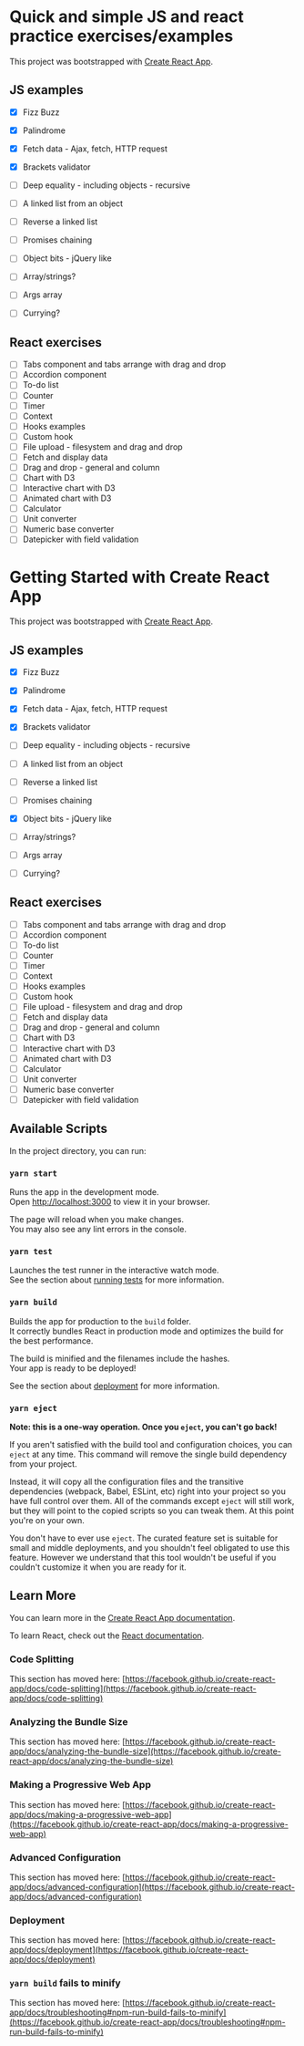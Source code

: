 # Quick and simple JS and react practice exercises/examples

This project was bootstrapped with [Create React App](https://github.com/facebook/create-react-app).

## JS examples

- [x] Fizz Buzz
- [x] Palindrome
- [x] Fetch data - Ajax, fetch, HTTP request
- [x] Brackets validator

- [ ] Deep equality - including objects - recursive
- [ ] A linked list from an object
- [ ] Reverse a linked list
- [ ] Promises chaining
- [ ] Object bits - jQuery like
- [ ] Array/strings?
- [ ] Args array
- [ ] Currying?

## React exercises

- [ ] Tabs component and tabs arrange with drag and drop
- [ ] Accordion component
- [ ] To-do list
- [ ] Counter
- [ ] Timer
- [ ] Context
- [ ] Hooks examples
- [ ] Custom hook
- [ ] File upload - filesystem and drag and drop
- [ ] Fetch and display data
- [ ] Drag and drop - general and column
- [ ] Chart with D3
- [ ] Interactive chart with D3
- [ ] Animated chart with D3
- [ ] Calculator
- [ ] Unit converter
- [ ] Numeric base converter
- [ ] Datepicker with field validation

# Getting Started with Create React App

This project was bootstrapped with [Create React App](https://github.com/facebook/create-react-app).

## JS examples

- [x] Fizz Buzz
- [x] Palindrome
- [x] Fetch data - Ajax, fetch, HTTP request
- [x] Brackets validator

- [ ] Deep equality - including objects - recursive
- [ ] A linked list from an object
- [ ] Reverse a linked list
- [ ] Promises chaining
- [x] Object bits - jQuery like
- [ ] Array/strings?
- [ ] Args array
- [ ] Currying?

## React exercises

- [ ] Tabs component and tabs arrange with drag and drop
- [ ] Accordion component
- [ ] To-do list
- [ ] Counter
- [ ] Timer
- [ ] Context
- [ ] Hooks examples
- [ ] Custom hook
- [ ] File upload - filesystem and drag and drop
- [ ] Fetch and display data
- [ ] Drag and drop - general and column
- [ ] Chart with D3
- [ ] Interactive chart with D3
- [ ] Animated chart with D3
- [ ] Calculator
- [ ] Unit converter
- [ ] Numeric base converter
- [ ] Datepicker with field validation

## Available Scripts

In the project directory, you can run:

### `yarn start`

Runs the app in the development mode.\
Open [http://localhost:3000](http://localhost:3000) to view it in your browser.

The page will reload when you make changes.\
You may also see any lint errors in the console.

### `yarn test`

Launches the test runner in the interactive watch mode.\
See the section about [running tests](https://facebook.github.io/create-react-app/docs/running-tests) for more information.

### `yarn build`

Builds the app for production to the `build` folder.\
It correctly bundles React in production mode and optimizes the build for the best performance.

The build is minified and the filenames include the hashes.\
Your app is ready to be deployed!

See the section about [deployment](https://facebook.github.io/create-react-app/docs/deployment) for more information.

### `yarn eject`

**Note: this is a one-way operation. Once you `eject`, you can't go back!**

If you aren't satisfied with the build tool and configuration choices, you can `eject` at any time. This command will remove the single build dependency from your project.

Instead, it will copy all the configuration files and the transitive dependencies (webpack, Babel, ESLint, etc) right into your project so you have full control over them. All of the commands except `eject` will still work, but they will point to the copied scripts so you can tweak them. At this point you're on your own.

You don't have to ever use `eject`. The curated feature set is suitable for small and middle deployments, and you shouldn't feel obligated to use this feature. However we understand that this tool wouldn't be useful if you couldn't customize it when you are ready for it.

## Learn More

You can learn more in the [Create React App documentation](https://facebook.github.io/create-react-app/docs/getting-started).

To learn React, check out the [React documentation](https://reactjs.org/).

### Code Splitting

This section has moved here: [https://facebook.github.io/create-react-app/docs/code-splitting](https://facebook.github.io/create-react-app/docs/code-splitting)

### Analyzing the Bundle Size

This section has moved here: [https://facebook.github.io/create-react-app/docs/analyzing-the-bundle-size](https://facebook.github.io/create-react-app/docs/analyzing-the-bundle-size)

### Making a Progressive Web App

This section has moved here: [https://facebook.github.io/create-react-app/docs/making-a-progressive-web-app](https://facebook.github.io/create-react-app/docs/making-a-progressive-web-app)

### Advanced Configuration

This section has moved here: [https://facebook.github.io/create-react-app/docs/advanced-configuration](https://facebook.github.io/create-react-app/docs/advanced-configuration)

### Deployment

This section has moved here: [https://facebook.github.io/create-react-app/docs/deployment](https://facebook.github.io/create-react-app/docs/deployment)

### `yarn build` fails to minify

This section has moved here: [https://facebook.github.io/create-react-app/docs/troubleshooting#npm-run-build-fails-to-minify](https://facebook.github.io/create-react-app/docs/troubleshooting#npm-run-build-fails-to-minify)

